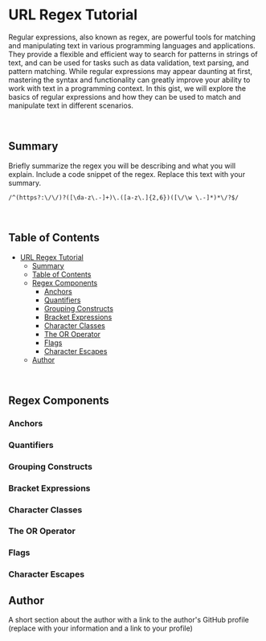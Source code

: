# URL Regex Tutorial

Regular expressions, also known as regex, are powerful tools for matching and manipulating text in various programming languages and applications. They provide a flexible and efficient way to search for patterns in strings of text, and can be used for tasks such as data validation, text parsing, and pattern matching. While regular expressions may appear daunting at first, mastering the syntax and functionality can greatly improve your ability to work with text in a programming context. In this gist, we will explore the basics of regular expressions and how they can be used to match and manipulate text in different scenarios.

<br>

## Summary

Briefly summarize the regex you will be describing and what you will explain. Include a code snippet of the regex. Replace this text with your summary.

`/^(https?:\/\/)?([\da-z\.-]+)\.([a-z\.]{2,6})([\/\w \.-]*)*\/?$/`

<br>

## Table of Contents

- [URL Regex Tutorial](#url-regex-tutorial)
  - [Summary](#summary)
  - [Table of Contents](#table-of-contents)
  - [Regex Components](#regex-components)
    - [Anchors](#anchors)
    - [Quantifiers](#quantifiers)
    - [Grouping Constructs](#grouping-constructs)
    - [Bracket Expressions](#bracket-expressions)
    - [Character Classes](#character-classes)
    - [The OR Operator](#the-or-operator)
    - [Flags](#flags)
    - [Character Escapes](#character-escapes)
  - [Author](#author)

<br>

## Regex Components

### Anchors

### Quantifiers

### Grouping Constructs

### Bracket Expressions

### Character Classes

### The OR Operator

### Flags

### Character Escapes

## Author

A short section about the author with a link to the author's GitHub profile (replace with your information and a link to your profile)
